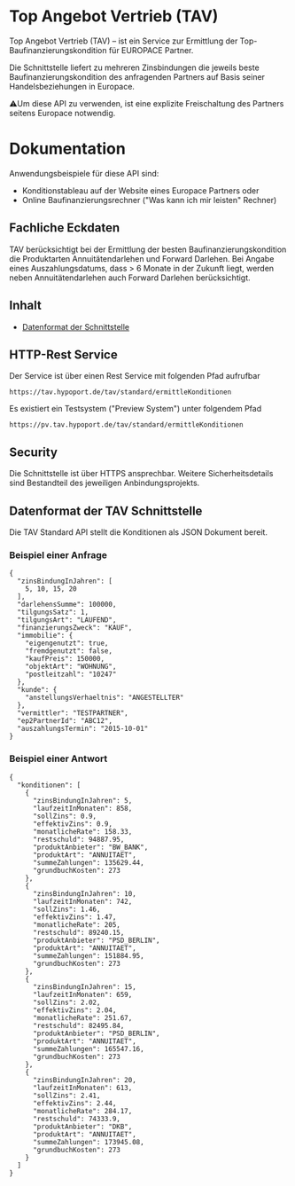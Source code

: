  
# Top Angebot Vertrieb (TAV)
 
Top Angebot Vertrieb (TAV) – ist ein Service zur Ermittlung der Top-Baufinanzierungskondition für EUROPACE Partner.

Die Schnittstelle liefert zu mehreren Zinsbindungen die jeweils beste Baufinanzierungskondition des anfragenden Partners auf Basis seiner Handelsbeziehungen in Europace.

⚠️Um diese API zu verwenden, ist eine explizite Freischaltung des Partners seitens Europace notwendig.

# Dokumentation

Anwendungsbeispiele für diese API sind:
 
* Konditionstableau auf der Website eines Europace Partners oder
* Online Baufinanzierungsrechner ("Was kann ich mir leisten" Rechner)
 
## Fachliche Eckdaten
 
TAV berücksichtigt bei der Ermittlung der besten Baufinanzierungskondition die Produktarten Annuitätendarlehen und Forward Darlehen.
Bei Angabe eines Auszahlungsdatums, dass > 6 Monate in der Zukunft liegt, werden neben Annuitätendarlehen auch Forward Darlehen berücksichtigt.

## Inhalt
* [Datenformat der Schnittstelle](#datenformat-der-tav-schnittstelle)

## HTTP-Rest Service
Der Service ist über einen Rest Service mit folgenden Pfad aufrufbar
```
https://tav.hypoport.de/tav/standard/ermittleKonditionen
```
Es existiert ein Testsystem ("Preview System") unter folgendem Pfad
```
https://pv.tav.hypoport.de/tav/standard/ermittleKonditionen
```

## Security
Die Schnittstelle ist über HTTPS ansprechbar. Weitere Sicherheitsdetails sind Bestandteil des jeweiligen Anbindungsprojekts.

## Datenformat der TAV Schnittstelle

Die TAV Standard API stellt die Konditionen als JSON Dokument bereit.

### Beispiel einer Anfrage
```
{
  "zinsBindungInJahren": [
    5, 10, 15, 20
  ],
  "darlehensSumme": 100000,
  "tilgungsSatz": 1,
  "tilgungsArt": "LAUFEND",
  "finanzierungsZweck": "KAUF",
  "immobilie": {
    "eigengenutzt": true,
    "fremdgenutzt": false,
    "kaufPreis": 150000,
    "objektArt": "WOHNUNG",
    "postleitzahl": "10247"
  },
  "kunde": {
    "anstellungsVerhaeltnis": "ANGESTELLTER"
  },
  "vermittler": "TESTPARTNER",
  "ep2PartnerId": "ABC12",
  "auszahlungsTermin": "2015-10-01"
}
```
 

### Beispiel einer Antwort
```
{
  "konditionen": [
    {
      "zinsBindungInJahren": 5,
      "laufzeitInMonaten": 858,
      "sollZins": 0.9,
      "effektivZins": 0.9,
      "monatlicheRate": 158.33,
      "restschuld": 94887.95,
      "produktAnbieter": "BW_BANK",
      "produktArt": "ANNUITAET",
      "summeZahlungen": 135629.44,
      "grundbuchKosten": 273
    },
    {
      "zinsBindungInJahren": 10,
      "laufzeitInMonaten": 742,
      "sollZins": 1.46,
      "effektivZins": 1.47,
      "monatlicheRate": 205,
      "restschuld": 89240.15,
      "produktAnbieter": "PSD_BERLIN",
      "produktArt": "ANNUITAET",
      "summeZahlungen": 151884.95,
      "grundbuchKosten": 273
    },
    {
      "zinsBindungInJahren": 15,
      "laufzeitInMonaten": 659,
      "sollZins": 2.02,
      "effektivZins": 2.04,
      "monatlicheRate": 251.67,
      "restschuld": 82495.84,
      "produktAnbieter": "PSD_BERLIN",
      "produktArt": "ANNUITAET",
      "summeZahlungen": 165547.16,
      "grundbuchKosten": 273
    },
    {
      "zinsBindungInJahren": 20,
      "laufzeitInMonaten": 613,
      "sollZins": 2.41,
      "effektivZins": 2.44,
      "monatlicheRate": 284.17,
      "restschuld": 74333.9,
      "produktAnbieter": "DKB",
      "produktArt": "ANNUITAET",
      "summeZahlungen": 173945.08,
      "grundbuchKosten": 273
    }
  ]
}
```


